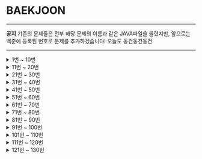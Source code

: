 # BAEKJOON

<hr/>
<b>공지</b> 
기존의 문제들은 전부 해당 문제의 이름과 같은 JAVA파일을 올렸지만, 앞으로는 백준에 등록된 번호로 문제를 추가하겠습니다!
오늘도 동건동건동건
<hr/>

<details markdown="1">
<summary>1번 ~ 10번</summary>

 1. [A+B](https://github.com/DongGeon0908/BAEKJOON/blob/master/%ED%92%80%EC%9D%B4/A%2BB.java)
 2. [A-B](https://github.com/DongGeon0908/BAEKJOON/blob/master/%ED%92%80%EC%9D%B4/A-B.java)
 3. [Hello World](https://github.com/DongGeon0908/BAEKJOON/blob/master/%ED%92%80%EC%9D%B4/HelloWorld.java)
 4. [We love kriii](https://github.com/DongGeon0908/BAEKJOON/blob/master/%ED%92%80%EC%9D%B4/Welovekriii.java)
 5. [별 찍기](https://github.com/DongGeon0908/BAEKJOON/blob/master/%ED%92%80%EC%9D%B4/%EB%B3%84%EC%B0%8D%EA%B8%B0.java)
 6. [AxB](https://github.com/DongGeon0908/BAEKJOON/blob/master/%ED%92%80%EC%9D%B4/AXB.java)
 7. [N 찍기](https://github.com/DongGeon0908/BAEKJOON/blob/master/%ED%92%80%EC%9D%B4/N%EC%B0%8D%EA%B8%B0.java)
 8. [사칙연산](https://github.com/DongGeon0908/BAEKJOON/blob/master/%ED%92%80%EC%9D%B4/%EC%82%AC%EC%B9%99%EC%97%B0%EC%82%B0.java)
 9. [구구단](https://github.com/DongGeon0908/BAEKJOON/blob/master/%ED%92%80%EC%9D%B4/%EA%B5%AC%EA%B5%AC%EB%8B%A8.java)
 10. [시험 성적](https://github.com/DongGeon0908/BAEKJOON/blob/master/%ED%92%80%EC%9D%B4/%EC%8B%9C%ED%97%98%EC%84%B1%EC%A0%81.java)
 
</details>
<details markdown="1">
<summary>11번 ~ 20번</summary>

11. [아스키 코드](https://github.com/DongGeon0908/BAEKJOON/blob/master/%ED%92%80%EC%9D%B4/%EC%95%84%EC%8A%A4%ED%82%A4%EC%BD%94%EB%93%9C.java)
12. [A나누기B](https://github.com/DongGeon0908/BAEKJOON/blob/master/%ED%92%80%EC%9D%B4/A%EB%82%98%EB%88%84%EA%B8%B0B.java)
13. [기찍 N](https://github.com/DongGeon0908/BAEKJOON/blob/master/%ED%92%80%EC%9D%B4/%EA%B8%B0%EC%B0%8DN.java)
14. [별찍기_2](https://github.com/DongGeon0908/BAEKJOON/blob/master/%ED%92%80%EC%9D%B4/%EB%B3%84%EC%B0%8D%EA%B8%B0_2.java)
15. [세 수](https://github.com/DongGeon0908/BAEKJOON/blob/master/%ED%92%80%EC%9D%B4/%EC%84%B8%EA%B0%9C%EC%9D%98%EC%88%98.java)
16. [두 수 비교하기](https://github.com/DongGeon0908/BAEKJOON/blob/master/%ED%92%80%EC%9D%B4/%EB%91%90%EC%88%98%EB%B9%84%EA%B5%90%ED%95%98%EA%B8%B0.java)
17. [상수](https://github.com/DongGeon0908/BAEKJOON/blob/master/%ED%92%80%EC%9D%B4/%EC%83%81%EC%88%98.java)
18. [곱셈](https://github.com/DongGeon0908/BAEKJOON/blob/master/%ED%92%80%EC%9D%B4/%EA%B3%B1%EC%85%88.java)
19. [평균](https://github.com/DongGeon0908/BAEKJOON/blob/master/%ED%92%80%EC%9D%B4/%ED%8F%89%EA%B7%A0.java)
20. [최댓값](https://github.com/DongGeon0908/BAEKJOON/blob/master/%ED%92%80%EC%9D%B4/%EC%B5%9C%EB%8C%93%EA%B0%92.java)

</details>
<details markdown="1">
<summary>21번 ~ 30번</summary>

21. [열 개씩 끊어 출력](https://github.com/DongGeon0908/BAEKJOON/blob/master/%ED%92%80%EC%9D%B4/%EC%97%B4%EA%B0%9C%EC%94%A9%EB%81%8A%EC%96%B4%20%EC%B6%9C%EB%A0%A5%ED%95%98%EA%B8%B0.java)
22. [사분면 고르기](https://github.com/DongGeon0908/BAEKJOON/blob/master/%ED%92%80%EC%9D%B4/%EC%82%AC%EB%B6%84%EB%A9%B4%EA%B3%A0%EB%A5%B4%EA%B8%B0.java)
23. [나머지](https://github.com/DongGeon0908/BAEKJOON/blob/master/%ED%92%80%EC%9D%B4/%EB%82%98%EB%A8%B8%EC%A7%80.java)
24. [OX퀴즈](https://github.com/DongGeon0908/BAEKJOON/blob/master/%ED%92%80%EC%9D%B4/OX%ED%80%B4%EC%A6%88.java)
25. [달팽이는 올라가고 싶다](https://github.com/DongGeon0908/BAEKJOON/blob/master/%ED%92%80%EC%9D%B4/%EB%8B%AC%ED%8C%BD%EC%9D%B4%EB%8A%94%EC%98%AC%EB%9D%BC%EA%B0%80%EA%B3%A0%EC%8B%B6%EB%8B%A4.java)
26. [윤년](https://github.com/DongGeon0908/BAEKJOON/blob/master/%ED%92%80%EC%9D%B4/%EC%9C%A4%EB%85%84.java)
27. [알람 시계](https://github.com/DongGeon0908/BAEKJOON/blob/master/%ED%92%80%EC%9D%B4/%EC%95%8C%EB%9E%8C%EC%8B%9C%EA%B3%84.java)
28. [A+B - 3](https://github.com/DongGeon0908/BAEKJOON/blob/master/%ED%92%80%EC%9D%B4/A%2BB-3.java)
29. [합](https://github.com/DongGeon0908/BAEKJOON/blob/master/%ED%92%80%EC%9D%B4/%ED%95%A9.java)
30. [빠른 A + B](https://github.com/DongGeon0908/BAEKJOON/blob/master/%ED%92%80%EC%9D%B4/%EB%B9%A0%EB%A5%B8A%2BB.java)

</details>
<details markdown="1">
<summary>31번 ~ 40번</summary>

31. [A+B - 7](https://github.com/DongGeon0908/BAEKJOON/blob/master/%ED%92%80%EC%9D%B4/A%2BB-7.java)
32. [A+B - 8](https://github.com/DongGeon0908/BAEKJOON/blob/master/%ED%92%80%EC%9D%B4/A%2BB-8.java)
33. [별 찍기 - 2](https://github.com/DongGeon0908/BAEKJOON/blob/master/%ED%92%80%EC%9D%B4/%EB%B3%84%EC%B0%8D%EA%B8%B0-2.java)
34. [X보다 작은 수](https://github.com/DongGeon0908/BAEKJOON/blob/master/%ED%92%80%EC%9D%B4/X%EB%B3%B4%EB%8B%A4%EC%9E%91%EC%9D%80%EC%88%98.java)
35. [등록](https://github.com/DongGeon0908/BAEKJOON/blob/master/%ED%92%80%EC%9D%B4/%EB%93%B1%EB%A1%9D.java)
36. [별 찍기 - 3](https://github.com/DongGeon0908/BAEKJOON/blob/master/%ED%92%80%EC%9D%B4/2440.java)
37. [A + B - 2](https://github.com/DongGeon0908/BAEKJOON/blob/master/%ED%92%80%EC%9D%B4/2558.java)
38. [숫자의 합](https://github.com/DongGeon0908/BAEKJOON/blob/master/%ED%92%80%EC%9D%B4/11720.java)
39. [별 찍기 - 4](https://github.com/DongGeon0908/BAEKJOON/blob/master/%ED%92%80%EC%9D%B4/2441.java)
40. [숫자의 개수](https://github.com/DongGeon0908/BAEKJOON/blob/master/%ED%92%80%EC%9D%B4/2577.java)

</details>
<details markdown="1">
<summary>41번 ~ 50번</summary>

41. [소수 구하기](https://github.com/DongGeon0908/BAEKJOON/blob/master/%ED%92%80%EC%9D%B4/1929.java)
42. [수 정렬하기](https://github.com/DongGeon0908/BAEKJOON/blob/master/%ED%92%80%EC%9D%B4/2750.java)
43. [평균 점수](https://github.com/DongGeon0908/BAEKJOON/blob/master/%ED%92%80%EC%9D%B4/10039.java)
44. [A+B - 5](https://github.com/DongGeon0908/BAEKJOON/blob/master/%ED%92%80%EC%9D%B4/10952.java)
45. [정수 N개의 합](https://github.com/DongGeon0908/BAEKJOON/blob/master/%ED%92%80%EC%9D%B4/15596.java)
46. [팩토리얼](https://github.com/DongGeon0908/BAEKJOON/blob/master/%ED%92%80%EC%9D%B4/10872.java)
47. [피보나치 수 5](https://github.com/DongGeon0908/BAEKJOON/blob/master/%ED%92%80%EC%9D%B4/10870.java)
48. [A+B - 6](https://github.com/DongGeon0908/BAEKJOON/blob/master/%ED%92%80%EC%9D%B4/10953.java)
49. [정ㅋ벅ㅋ](https://github.com/DongGeon0908/BAEKJOON/blob/master/%ED%92%80%EC%9D%B4/1237.java)
50. [손익분기점](https://github.com/DongGeon0908/BAEKJOON/blob/master/%ED%92%80%EC%9D%B4/1712.java)

</details>
<details markdown="1">
<summary>51번 ~ 60번</summary>

51. [최소,최대](https://github.com/DongGeon0908/BAEKJOON/blob/master/%ED%92%80%EC%9D%B4/10818.java)
52. [소수 찾기](https://github.com/DongGeon0908/BAEKJOON/blob/master/%ED%92%80%EC%9D%B4/1978.java)
53. [직각삼각형](https://github.com/DongGeon0908/BAEKJOON/blob/master/%ED%92%80%EC%9D%B4/4153.java)
54. [상근날드](https://github.com/DongGeon0908/BAEKJOON/blob/master/%ED%92%80%EC%9D%B4/5543.java)
55. [별 찍기 - 13](https://github.com/DongGeon0908/BAEKJOON/blob/master/%ED%92%80%EC%9D%B4/2523.java)
56. [별 찍기 - 5](https://github.com/DongGeon0908/BAEKJOON/blob/master/%ED%92%80%EC%9D%B4/2442.java)
57. [별 찍기 - 6](https://github.com/DongGeon0908/BAEKJOON/blob/master/%ED%92%80%EC%9D%B4/2443.java)
58. [별 찍기 - 12](https://github.com/DongGeon0908/BAEKJOON/blob/master/%ED%92%80%EC%9D%B4/2522.java)
59. [사파리월드](https://github.com/DongGeon0908/BAEKJOON/blob/master/%ED%92%80%EC%9D%B4/2420.java)
60. [타노스](https://github.com/DongGeon0908/BAEKJOON/blob/master/%ED%92%80%EC%9D%B4/15802.java)

</details>

<details markdown="1">
<summary>61번 ~ 70번</summary>

61. [조교는 새디스트야!!](https://github.com/DongGeon0908/BAEKJOON/blob/master/%ED%92%80%EC%9D%B4/14656.java)
62. [평균은 넘겠지](https://github.com/DongGeon0908/BAEKJOON/blob/master/%ED%92%80%EC%9D%B4/4344.java)
63. [단어의 개수](https://github.com/DongGeon0908/BAEKJOON/blob/master/%ED%92%80%EC%9D%B4/1152.java)
64. [홍익대학교](https://github.com/DongGeon0908/BAEKJOON/blob/master/%ED%92%80%EC%9D%B4/16394.java)
65. [소트인사이드](https://github.com/DongGeon0908/BAEKJOON/blob/master/%ED%92%80%EC%9D%B4/1427.java)
66. [개수 세기](https://github.com/DongGeon0908/BAEKJOON/blob/master/%ED%92%80%EC%9D%B4/10807.java)
67. [히스토그램](https://github.com/DongGeon0908/BAEKJOON/blob/master/%ED%92%80%EC%9D%B4/13752.java)
68. [사분면](https://github.com/DongGeon0908/BAEKJOON/blob/master/%ED%92%80%EC%9D%B4/9610.java)
69. [카드 게임](https://github.com/DongGeon0908/BAEKJOON/blob/master/%ED%92%80%EC%9D%B4/5522.java)
70. [스타워즈 로고](https://github.com/DongGeon0908/BAEKJOON/blob/master/%ED%92%80%EC%9D%B4/9653.java)

</details>
<details markdown="1">
<summary>71번 ~ 80번</summary>

71. [더하기](https://github.com/DongGeon0908/BAEKJOON/blob/master/%ED%92%80%EC%9D%B4/14918.java)
72. [피시방 알바](https://github.com/DongGeon0908/BAEKJOON/blob/master/%ED%92%80%EC%9D%B4/1453.java)
73. [1998년생인 내가 태국에서는 2541년생?!](https://github.com/DongGeon0908/BAEKJOON/blob/master/%ED%92%80%EC%9D%B4/18108.java)
74. [16진수](https://github.com/DongGeon0908/BAEKJOON/blob/master/%ED%92%80%EC%9D%B4/1550.java)
75. [R2](https://github.com/DongGeon0908/BAEKJOON/blob/master/%ED%92%80%EC%9D%B4/3046.java)
76. [문자열 반복](https://github.com/DongGeon0908/BAEKJOON/blob/master/%ED%92%80%EC%9D%B4/2675.java)
77. [정수의 개수](https://github.com/DongGeon0908/BAEKJOON/blob/master/%ED%92%80%EC%9D%B4/10821.java)
78. [A+B - 4](https://github.com/DongGeon0908/BAEKJOON/blob/master/%ED%92%80%EC%9D%B4/10951.java)
79. [ATM](https://github.com/DongGeon0908/BAEKJOON/blob/master/%ED%92%80%EC%9D%B4/11399.java)
80. [별 찍기 - 9](https://github.com/DongGeon0908/BAEKJOON/blob/master/%ED%92%80%EC%9D%B4/2446.java)

</details>
<details markdown="1">
<summary>81번 ~ 90번</summary>

81. [나머지](https://github.com/DongGeon0908/BAEKJOON/blob/master/%ED%92%80%EC%9D%B4/3052.java)
82. [더하기 사이클](https://github.com/DongGeon0908/BAEKJOON/blob/master/%ED%92%80%EC%9D%B4/1110.java)
83. [지능형 ](https://github.com/DongGeon0908/BAEKJOON/blob/master/%ED%92%80%EC%9D%B4/2455.java)
84. [별 찍기 - 7](https://github.com/DongGeon0908/BAEKJOON/blob/master/%ED%92%80%EC%9D%B4/2444.java)
85. [수학은 비대면강의입니다](https://github.com/DongGeon0908/BAEKJOON/blob/master/%ED%92%80%EC%9D%B4/19532.java)
86. [별 찍기 - 8](https://github.com/DongGeon0908/BAEKJOON/blob/master/%ED%92%80%EC%9D%B4/2445.java)
87. [더하기](https://github.com/DongGeon0908/BAEKJOON/blob/master/%ED%92%80%EC%9D%B4/10822.java)
88. [제로](https://github.com/DongGeon0908/BAEKJOON/blob/master/%ED%92%80%EC%9D%B4/10773.java)
89. [새로운 시작](https://github.com/DongGeon0908/BAEKJOON/blob/master/%ED%92%80%EC%9D%B4/15962.java)
90. [접미사 배열](https://github.com/DongGeon0908/BAEKJOON/blob/master/%ED%92%80%EC%9D%B4/11656.java)

</details>
<details markdown="1">
<summary>91번 ~ 100번</summary>

91. [팰린드롬수](https://github.com/DongGeon0908/BAEKJOON/blob/master/%ED%92%80%EC%9D%B4/1259.java)
92. [펠린드롬](https://github.com/DongGeon0908/BAEKJOON/blob/master/%ED%92%80%EC%9D%B4/13235.java)
93. [10부제](https://github.com/DongGeon0908/BAEKJOON/blob/master/%ED%92%80%EC%9D%B4/10797.java)
94. [알파벳 찾기](https://github.com/DongGeon0908/BAEKJOON/blob/master/%ED%92%80%EC%9D%B4/10809.java)
95. [별 찍기 - 21](https://github.com/DongGeon0908/BAEKJOON/blob/master/%ED%92%80%EC%9D%B4/10996.java)
96. [별 찍기 - 20](https://github.com/DongGeon0908/BAEKJOON/blob/master/%ED%92%80%EC%9D%B4/10995.java)
97. [별 찍기 - 14](https://github.com/DongGeon0908/BAEKJOON/blob/master/%ED%92%80%EC%9D%B4/2556.java)
98. [제곱 ㄴㄴ 수](https://github.com/DongGeon0908/BAEKJOON/blob/master/%ED%92%80%EC%9D%B4/1016.java)
99. [수 정렬하기 2](https://github.com/DongGeon0908/BAEKJOON/blob/master/%ED%92%80%EC%9D%B4/2751.java)
100. [점수계산](https://github.com/DongGeon0908/BAEKJOON/blob/master/%ED%92%80%EC%9D%B4/2506.java)

</details>
<details markdown="1">
<summary>101번 ~ 110번</summary>

101. [소수](https://github.com/DongGeon0908/BAEKJOON/blob/master/%ED%92%80%EC%9D%B4/2581.java)
102. [검증수](https://github.com/DongGeon0908/BAEKJOON/blob/master/%ED%92%80%EC%9D%B4/2475.java)
103. [수 정렬하기 3](https://github.com/DongGeon0908/BAEKJOON/blob/master/%ED%92%80%EC%9D%B4/10989.java)
104. [직사각형에서 탈출](https://github.com/DongGeon0908/BAEKJOON/blob/master/%ED%92%80%EC%9D%B4/1085.java)
105. [보물](https://github.com/DongGeon0908/BAEKJOON/blob/master/%ED%92%80%EC%9D%B4/1026.java)
106. [그대로 출력하기](https://github.com/DongGeon0908/BAEKJOON/blob/master/%ED%92%80%EC%9D%B4/11718.java)
107. [남욱이의 닭장](https://github.com/DongGeon0908/BAEKJOON/blob/master/%ED%92%80%EC%9D%B4/11006.java)
108. [곱셈](https://github.com/DongGeon0908/BAEKJOON/blob/master/%ED%92%80%EC%9D%B4/1629.java)
109. [배수와 약수](https://github.com/DongGeon0908/BAEKJOON/blob/master/%ED%92%80%EC%9D%B4/5086.java)
110. [별 찍기 - 15](https://github.com/DongGeon0908/BAEKJOON/blob/master/%ED%92%80%EC%9D%B4/10990.java)

</details>
<details markdown="1">
<summary>111번 ~ 120번</summary>

111. [별 찍기 - 16](https://github.com/DongGeon0908/BAEKJOON/blob/master/%ED%92%80%EC%9D%B4/10991.java)
112. [별 찍기 - 17](https://github.com/DongGeon0908/BAEKJOON/blob/master/%ED%92%80%EC%9D%B4/10992.java)
113. [큰 수 A+B](https://github.com/DongGeon0908/BAEKJOON/blob/master/%ED%92%80%EC%9D%B4/10757.java)
114. [동전 0](https://github.com/DongGeon0908/BAEKJOON/blob/master/%ED%92%80%EC%9D%B4/11047.java)
115. [A+B - 9](https://github.com/DongGeon0908/BAEKJOON/blob/master/%ED%92%80%EC%9D%B4/15740.java)
116. [과목선택](https://github.com/DongGeon0908/BAEKJOON/blob/master/%ED%92%80%EC%9D%B4/11948.java)
117. [부녀회장이 될테야](https://github.com/DongGeon0908/BAEKJOON/blob/master/%ED%92%80%EC%9D%B4/2775.java)
118. [네 번째 점](https://github.com/DongGeon0908/BAEKJOON/blob/master/%ED%92%80%EC%9D%B4/3009.java)
119. [조별과제를 하려는데 조장이 사라졌다](https://github.com/DongGeon0908/BAEKJOON/blob/master/%ED%92%80%EC%9D%B4/15727.java)
120. [전국 대학생 프로그래밍 대회 동아리 연합 여름 대회 2018](https://github.com/DongGeon0908/BAEKJOON/blob/master/%ED%92%80%EC%9D%B4/15890.java)

</details>
<details markdown="1">
<summary>121번 ~ 130번</summary>

121. [셀프 넘버](https://github.com/DongGeon0908/BAEKJOON/blob/master/%ED%92%80%EC%9D%B4/4673.java)
122. [Hello Judge](https://github.com/DongGeon0908/BAEKJOON/blob/master/%ED%92%80%EC%9D%B4/9316.java)
123. [영수증](https://github.com/DongGeon0908/BAEKJOON/blob/master/%ED%92%80%EC%9D%B4/5565.java)
124. [설탕 배달](https://github.com/DongGeon0908/BAEKJOON/blob/master/%ED%92%80%EC%9D%B4/2839.java)
125. [수 찾기](https://github.com/DongGeon0908/BAEKJOON/blob/master/%ED%92%80%EC%9D%B4/1920.java)
126. [한수](https://github.com/DongGeon0908/BAEKJOON/blob/master/%ED%92%80%EC%9D%B4/1065.java)

</details>
